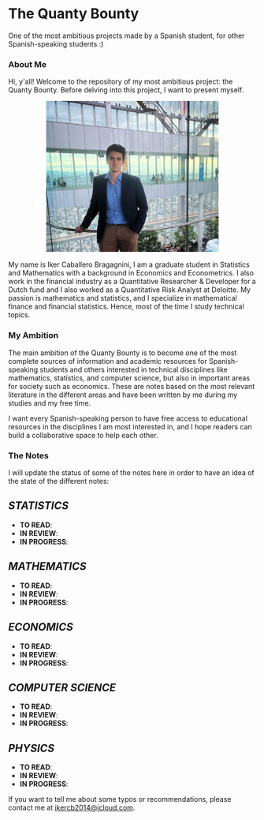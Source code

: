 # The Quanty Bounty

One of the most ambitious projects made by a Spanish student, for other Spanish-speaking students :)

### About Me

Hi, y'all! Welcome to the repository of my most ambitious project: the Quanty Bounty. Before delving into this project, I want to present myself.

<p align="center">
  <img src="images/Umeda_Sky.jpg" alt="Me at the Umeda Sky Building" width="350">
</p>

My name is Iker Caballero Bragagnini, I am a graduate student in Statistics and Mathematics with a background in Economics and Econometrics. I also work in the financial industry as a Quantitative Researcher & Developer for a Dutch fund and I also worked as a Quantitative Risk Analyst at Deloitte. My passion is mathematics and statistics, and I specialize in mathematical finance and financial statistics. Hence, most of the time I study technical topics.

### My Ambition

The main ambition of the Quanty Bounty is to become one of the most complete sources of information and academic resources for Spanish-speaking students and others interested in technical disciplines like mathematics, statistics, and computer science, but also in important areas for society such as economics. These are notes based on the most relevant literature in the different areas and have been written by me during my studies and my free time.

I want every Spanish-speaking person to have free access to educational resources in the disciplines I am most interested in, and I hope readers can build a collaborative space to help each other.

### The Notes

I will update the status of some of the notes here in order to have an idea of the state of the different notes:

*STATISTICS*
--------------

- **TO READ**:
- **IN REVIEW**:
- **IN PROGRESS**:

*MATHEMATICS*
--------------

- **TO READ**:
- **IN REVIEW**:
- **IN PROGRESS**:

*ECONOMICS*
--------------

- **TO READ**:
- **IN REVIEW**:
- **IN PROGRESS**:

*COMPUTER SCIENCE*
--------------

- **TO READ**:
- **IN REVIEW**:
- **IN PROGRESS**:

*PHYSICS*
--------------

- **TO READ**:
- **IN REVIEW**:
- **IN PROGRESS**:

If you want to tell me about some typos or recommendations, please contact me at ikercb2014@icloud.com.
